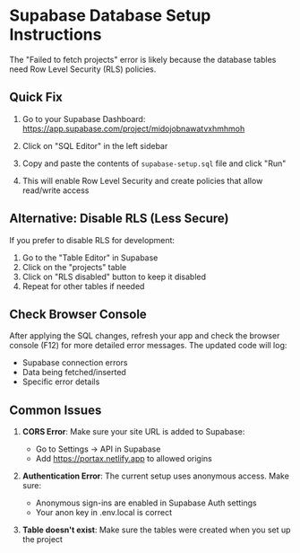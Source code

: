 # Supabase Database Setup Instructions

The "Failed to fetch projects" error is likely because the database tables need Row Level Security (RLS) policies.

## Quick Fix

1. Go to your Supabase Dashboard: https://app.supabase.com/project/midojobnawatvxhmhmoh

2. Click on "SQL Editor" in the left sidebar

3. Copy and paste the contents of `supabase-setup.sql` file and click "Run"

4. This will enable Row Level Security and create policies that allow read/write access

## Alternative: Disable RLS (Less Secure)

If you prefer to disable RLS for development:

1. Go to the "Table Editor" in Supabase
2. Click on the "projects" table
3. Click on "RLS disabled" button to keep it disabled
4. Repeat for other tables if needed

## Check Browser Console

After applying the SQL changes, refresh your app and check the browser console (F12) for more detailed error messages. The updated code will log:
- Supabase connection errors
- Data being fetched/inserted
- Specific error details

## Common Issues

1. **CORS Error**: Make sure your site URL is added to Supabase:
   - Go to Settings → API in Supabase
   - Add https://portax.netlify.app to allowed origins

2. **Authentication Error**: The current setup uses anonymous access. Make sure:
   - Anonymous sign-ins are enabled in Supabase Auth settings
   - Your anon key in .env.local is correct

3. **Table doesn't exist**: Make sure the tables were created when you set up the project